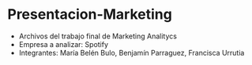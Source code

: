 # Presentacion-Marketing
* Archivos del trabajo final de Marketing Analitycs 
* Empresa a analizar: Spotify
* Integrantes: María Belén Bulo, Benjamín Parraguez, Francisca Urrutia
